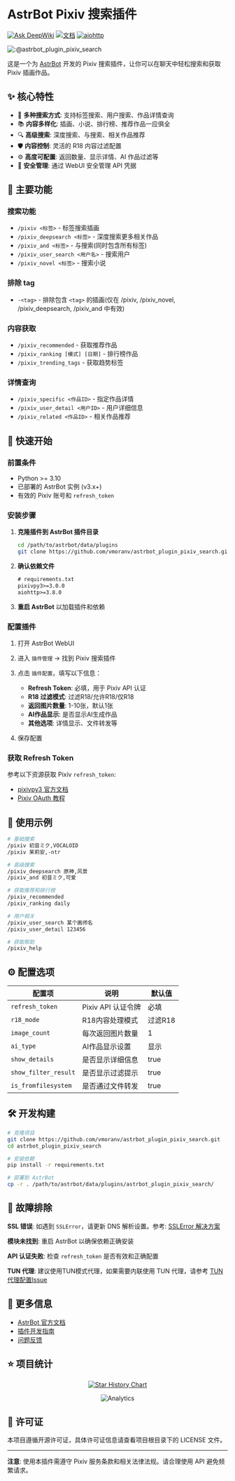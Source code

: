 # AstrBot Pixiv 搜索插件

[![Ask DeepWiki](https://deepwiki.com/badge.svg)](https://deepwiki.com/vmoranv/astrbot_plugin_pixiv_search)
[![文档](https://img.shields.io/badge/AstrBot-%E6%96%87%E6%A1%A3-blue)](https://astrbot.app)
[![aiohttp](https://img.shields.io/pypi/v/aiohttp.svg)](https://pypi.org/project/aiohttp/)

![:@astrbot_plugin_pixiv_search](https://count.getloli.com/get/@astrbot_plugin_pixiv_search?theme=booru-lewd)

这是一个为 [AstrBot](https://astrbot.app) 开发的 Pixiv 搜索插件，让你可以在聊天中轻松搜索和获取 Pixiv 插画作品。

## ✨ 核心特性

- 🎨 **多种搜索方式**: 支持标签搜索、用户搜索、作品详情查询
- 📚 **内容多样化**: 插画、小说、排行榜、推荐作品一应俱全  
- 🔍 **高级搜索**: 深度搜索、与搜索、相关作品推荐
- 🛡️ **内容控制**: 灵活的 R18 内容过滤配置
- ⚙️ **高度可配置**: 返回数量、显示详情、AI 作品过滤等
- 🔐 **安全管理**: 通过 WebUI 安全管理 API 凭据

## 🎯 主要功能

### 搜索功能
- `/pixiv <标签>` - 标签搜索插画
- `/pixiv_deepsearch <标签>` - 深度搜索更多相关作品
- `/pixiv_and <标签>` - 与搜索(同时包含所有标签)
- `/pixiv_user_search <用户名>` - 搜索用户
- `/pixiv_novel <标签>` - 搜索小说

### 排除 tag
- `-<tag>` - 排除包含 `<tag>` 的插画(仅在 /pixiv, /pixiv_novel, /pixiv_deepsearch, /pixiv_and 中有效)

### 内容获取
- `/pixiv_recommended` - 获取推荐作品
- `/pixiv_ranking [模式] [日期]` - 排行榜作品
- `/pixiv_trending_tags` - 获取趋势标签

### 详情查询
- `/pixiv_specific <作品ID>` - 指定作品详情
- `/pixiv_user_detail <用户ID>` - 用户详细信息
- `/pixiv_related <作品ID>` - 相关作品推荐

## 🚀 快速开始

### 前置条件

- Python >= 3.10
- 已部署的 AstrBot 实例 (v3.x+)
- 有效的 Pixiv 账号和 `refresh_token`

### 安装步骤

1. **克隆插件到 AstrBot 插件目录**
   ```bash
   cd /path/to/astrbot/data/plugins
   git clone https://github.com/vmoranv/astrbot_plugin_pixiv_search.git
   ```

2. **确认依赖文件**
   ```txt
   # requirements.txt
   pixivpy3>=3.0.0
   aiohttp>=3.8.0
   ```

3. **重启 AstrBot** 以加载插件和依赖

### 配置插件

1. 打开 AstrBot WebUI
2. 进入 `插件管理` -> 找到 Pixiv 搜索插件
3. 点击 `插件配置`，填写以下信息：
   - **Refresh Token**: 必填，用于 Pixiv API 认证
   - **R18 过滤模式**: 过滤R18/允许R18/仅R18
   - **返回图片数量**: 1-10张，默认1张
   - **AI作品显示**: 是否显示AI生成作品
   - **其他选项**: 详情显示、文件转发等

4. 保存配置

### 获取 Refresh Token

参考以下资源获取 Pixiv `refresh_token`:
- [pixivpy3 官方文档](https://pypi.org/project/pixivpy3/)
- [Pixiv OAuth 教程](https://gist.github.com/ZipFile/c9ebedb224406f4f11845ab700124362)

## 📝 使用示例

```bash
# 基础搜索
/pixiv 初音ミク,VOCALOID
/pixiv 茉莉安,-ntr

# 高级搜索  
/pixiv_deepsearch 原神,风景
/pixiv_and 初音ミク,可爱

# 获取推荐和排行榜
/pixiv_recommended
/pixiv_ranking daily

# 用户相关
/pixiv_user_search 某个画师名
/pixiv_user_detail 123456

# 获取帮助
/pixiv_help
```

## ⚙️ 配置选项

| 配置项 | 说明 | 默认值 |
|--------|------|--------|
| `refresh_token` | Pixiv API 认证令牌 | 必填 |
| `r18_mode` | R18内容处理模式 | 过滤R18 |
| `image_count` | 每次返回图片数量 | 1 |
| `ai_type` | AI作品显示设置 | 显示 |
| `show_details` | 是否显示详细信息 | true |
| `show_filter_result` | 是否显示过滤提示 | true |
| `is_fromfilesystem` | 是否通过文件转发 | true |

## 🛠️ 开发构建

```bash
# 克隆项目
git clone https://github.com/vmoranv/astrbot_plugin_pixiv_search.git
cd astrbot_plugin_pixiv_search

# 安装依赖
pip install -r requirements.txt

# 部署到 AstrBot
cp -r . /path/to/astrbot/data/plugins/astrbot_plugin_pixiv_search/
```

## 🔧 故障排除

**SSL 错误**: 如遇到 `SSLError`，请更新 DNS 解析设置。参考: [SSLError 解决方案](https://github.com/upbit/pixivpy/issues/244)

**模块未找到**: 重启 AstrBot 以确保依赖正确安装

**API 认证失败**: 检查 `refresh_token` 是否有效和正确配置

**TUN 代理**: 建议使用TUN模式代理，如果需要内联使用 TUN 代理，请参考 [TUN 代理配置Issue](https://github.com/vmoranv/astrbot_plugin_pixiv_search/issues/12)

## 📖 更多信息

- [AstrBot 官方文档](https://astrbot.app/)
- [插件开发指南](https://astrbot.app/develop/plugin.html)
- [问题反馈](https://github.com/vmoranv/astrbot_plugin_pixiv_search/issues)

## ⭐ 项目统计

<div align="center">

[![Star History Chart](https://api.star-history.com/svg?repos=vmoranv/astrbot_plugin_pixiv_search&type=Date)](https://star-history.com/#vmoranv/astrbot_plugin_pixiv_search&Date)

![Analytics](https://repobeats.axiom.co/api/embed/9e6727cd94536119069eebccfe45b505ac499470.svg "Repobeats analytics image")

</div>

## 📄 许可证

本项目遵循开源许可证，具体许可证信息请查看项目根目录下的 LICENSE 文件。

---

**注意**: 使用本插件需遵守 Pixiv 服务条款和相关法律法规。请合理使用 API 避免频繁请求。